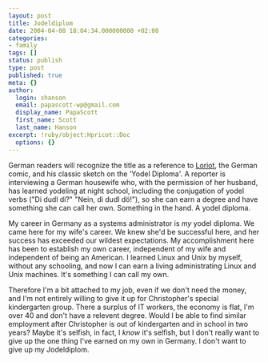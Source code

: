 ```yaml
---
layout: post
title: Jodeldiplom
date: 2004-04-08 18:04:34.000000000 +02:00
categories:
- family
tags: []
status: publish
type: post
published: true
meta: {}
author:
  login: shanson
  email: papascott-wp@gmail.com
  display_name: PapaScott
  first_name: Scott
  last_name: Hanson
excerpt: !ruby/object:Hpricot::Doc
  options: {}
---
```

<p>German readers will recognize the title as a reference to <a href="http://www.loriot.de" title="Die offizielle Loriot-WebSite">Loriot</a>, the German comic, and his classic sketch on the 'Yodel Diploma'. A reporter is interviewing a German housewife who, with the permission of her husband, has learned yodeling at night school, including the conjugation of yodel verbs ("Di dudl di?" "Nein, di dudl dö!"), so she can earn a degree and have something she can call her own. Something in the hand. A yodel diploma.</p>
<p>My career in Germany as a systems administrator is <em>my</em> yodel diploma. We came here for my wife's career. We knew she'd be successful here, and her success has exceeded our wildest expectations. My accomplishment here has been to establish my own career, independent of my wife and independent of being an American. I learned Linux and Unix by myself, without any schooling, and now I can earn a living administrating Linux and Unix machines. It's something I can call my own.</p>
<p>Therefore I'm a bit attached to my job, even if we don't need the money, and I'm not entirely willing to give it up for Christopher's special kindergarten group. There a surplus of IT workers, the economy is flat,  I'm over 40 and don't have a relevent degree. Would I be able to find similar employment after Christopher is out of kindergarten and in school in two years? Maybe it's selfish, in fact, I <em>know</em> it's selfish, but I don't really want to give up the one thing I've earned on my own in Germany. I don't want to give up my Jodeldiplom.</p>
